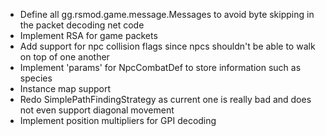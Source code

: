 - Define all gg.rsmod.game.message.Messages to avoid byte skipping in the packet decoding net code
- Implement RSA for game packets
- Add support for npc collision flags since npcs shouldn't be able to walk on top of one another
- Implement 'params' for NpcCombatDef to store information such as species
- Instance map support
- Redo SimplePathFindingStrategy as current one is really bad and does not even support diagonal movement
- Implement position multipliers for GPI decoding